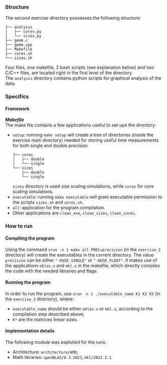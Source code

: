### Structure

The second exercise directory possesses the following structure:
```angular2html
├── analysis
│   ├── cores.py
│   └── sizes.py
├── gemm.c
├── gemm.cpp
├── Makefile
├── cores.sh
└── sizes.sh
``` 
Four files, one makefile, 2 bash scripts (see explanation below) and two C/C++ files, are located right in the first level of the directory.\
The `analysis` directory contains python scripts for graphical analysis of the data.

### Specifics

#### Framework

**_Makefile_** \
The make file contains a few applications useful to set upe the directory:
- `setup`: running `make setup` will create a tree of directories (inside the exercise main directory) needed for storing useful time measurements for both single and double precision.
    ```angular2html
    ├── cores
    │   ├── double
    │   └── single
    └── sizes
        ├── double
        └── single
    ```
  `sizes` directory is used size scaling simulations, while `cores` for core scaling simulations.
- `executable`: running `make executable` will grant executable permission to the scripts `sizes.sh` and `cores.sh`.
- `all`: application for the program compilation.
- Other applications are `clean_exe`, `clean_sizes`, `clean_cores`.

### How to run

#### Compiling the program
Using the command `srun -n 1 make all PREC=precision` (in the `exercise_2` directory) will create the executables in the current directory. The value `precision` can be either `"-DUSE_SINGLE"` or `"-DUSE_FLOAT"`. It makes use of the applications `oblas.x` and `mkl.x` in the makefile, which directly compiles the code with the needed libraries and flags.

#### Running the program
In order to run the program, use `srun -n 1 ./executable_name K1 K2 K3` (in the `exercise_2` directory), where:

- `executable_name` should be either `oblas.x` or `mkl.x`, according to the compilation step described above;
- `K*` are the matrices linear sizes.

#### Implementation details
The following module was exploited for the runs:
- Architecture: `architecture/AMD`;
- Math libraries: `openBLAS/0.3.2023`, `mkl/2022.2.1`.
